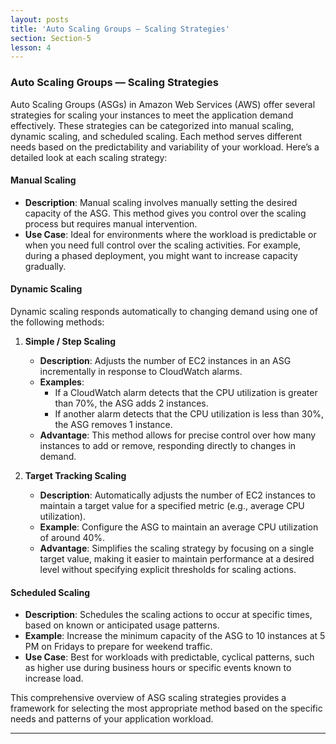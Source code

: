```yaml
---
layout: posts
title: 'Auto Scaling Groups — Scaling Strategies'
section: Section-5
lesson: 4
---
```


### Auto Scaling Groups — Scaling Strategies

Auto Scaling Groups (ASGs) in Amazon Web Services (AWS) offer several strategies for scaling your instances to meet the application demand effectively. These strategies can be categorized into manual scaling, dynamic scaling, and scheduled scaling. Each method serves different needs based on the predictability and variability of your workload. Here’s a detailed look at each scaling strategy:

<!-- pagebreak -->

#### Manual Scaling

- **Description**: Manual scaling involves manually setting the desired capacity of the ASG. This method gives you control over the scaling process but requires manual intervention.
- **Use Case**: Ideal for environments where the workload is predictable or when you need full control over the scaling activities. For example, during a phased deployment, you might want to increase capacity gradually.

<!-- pagebreak -->

#### Dynamic Scaling

Dynamic scaling responds automatically to changing demand using one of the following methods:

1. **Simple / Step Scaling**

   - **Description**: Adjusts the number of EC2 instances in an ASG incrementally in response to CloudWatch alarms.
   - **Examples**:
     - If a CloudWatch alarm detects that the CPU utilization is greater than 70%, the ASG adds 2 instances.
     - If another alarm detects that the CPU utilization is less than 30%, the ASG removes 1 instance.
   - **Advantage**: This method allows for precise control over how many instances to add or remove, responding directly to changes in demand.

2. **Target Tracking Scaling**
   - **Description**: Automatically adjusts the number of EC2 instances to maintain a target value for a specified metric (e.g., average CPU utilization).
   - **Example**: Configure the ASG to maintain an average CPU utilization of around 40%.
   - **Advantage**: Simplifies the scaling strategy by focusing on a single target value, making it easier to maintain performance at a desired level without specifying explicit thresholds for scaling actions.

<!-- pagebreak -->

#### Scheduled Scaling

- **Description**: Schedules the scaling actions to occur at specific times, based on known or anticipated usage patterns.
- **Example**: Increase the minimum capacity of the ASG to 10 instances at 5 PM on Fridays to prepare for weekend traffic.
- **Use Case**: Best for workloads with predictable, cyclical patterns, such as higher use during business hours or specific events known to increase load.

This comprehensive overview of ASG scaling strategies provides a framework for selecting the most appropriate method based on the specific needs and patterns of your application workload.

---
